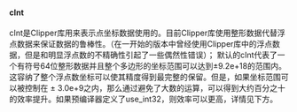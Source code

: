#### cInt
cInt是Clipper库用来表示点坐标数据使用的。目前Clipper库使用整形数据代替浮点数据来保证数据的鲁棒性。（在一开始的版本中曾经使用Clipper库中的浮点数据，但是和明显浮点数的不精确性引起了一些偶然性错误）；
默认的cInt代表了一个有符号64位整形数据并且整个多边形的坐标范围可以达到±9.2e+18的范围内。这容纳了整个浮点数坐标可以使其精度得到最完整的保留。但是，如果坐标范围可以被控制在 ± 3.0e+9之内，那么通过避免了大数的运算，可以得到大约百分之十的效率提升。如果预编译器定义了use_int32，则效率可以更高，详情见下方。